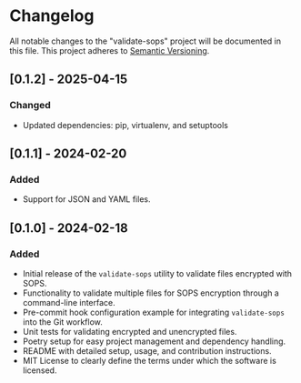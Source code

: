 # Changelog

All notable changes to the "validate-sops" project will be documented in this file. This project adheres to [Semantic Versioning](https://semver.org/).

## [0.1.2] - 2025-04-15

### Changed
- Updated dependencies: pip, virtualenv, and setuptools

## [0.1.1] - 2024-02-20

### Added
- Support for JSON and YAML files.

## [0.1.0] - 2024-02-18

### Added
- Initial release of the `validate-sops` utility to validate files encrypted with SOPS.
- Functionality to validate multiple files for SOPS encryption through a command-line interface.
- Pre-commit hook configuration example for integrating `validate-sops` into the Git workflow.
- Unit tests for validating encrypted and unencrypted files.
- Poetry setup for easy project management and dependency handling.
- README with detailed setup, usage, and contribution instructions.
- MIT License to clearly define the terms under which the software is licensed.
